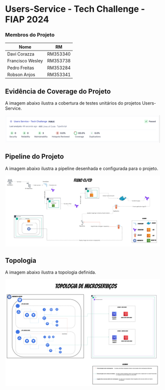 # Users-Service - Tech Challenge - FIAP 2024

### Membros do Projeto

| Nome             | RM        |
|------------------|-----------|
| Davi Corazza     | RM353340  |
| Francisco Wesley | RM353738  |
| Pedro Freitas    | RM353284  |
| Robson Anjos     | RM353341  |

## Evidência de Coverage do Projeto

A imagem abaixo ilustra a cobertura de testes unitários do projetos Users-Service.

![Coverage](.github/users-service-coverage.png)

## Pipeline do Projeto

A imagem abaixo ilustra a pipeline desenhada e configurada para o projeto.

![Pipeline](.github/pipeline.png)

## Topologia

A imagem abaixo ilustra a topologia definida.

![Topologia](.github/topologia.png)
